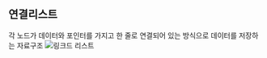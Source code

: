 ## 연결리스트

각 노드가 데이터와 포인터를 가지고 한 줄로 연결되어 있는 방식으로 데이터를 저장하는 자료구조
![링크드 리스트](https://upload.wikimedia.org/wikipedia/commons/6/6d/Singly-linked-list.svg)
